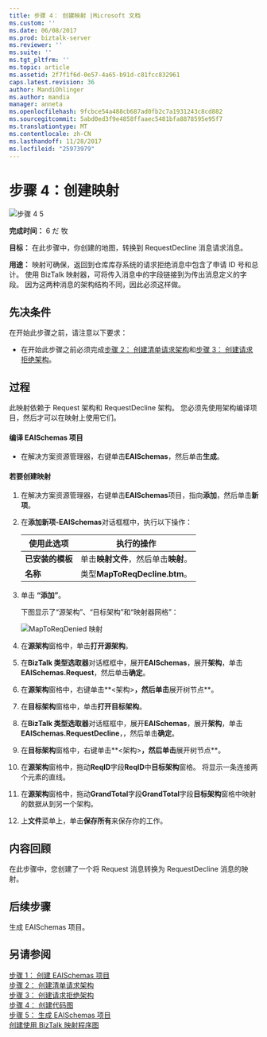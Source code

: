 ```yaml
---
title: 步骤 4： 创建映射 |Microsoft 文档
ms.custom: ''
ms.date: 06/08/2017
ms.prod: biztalk-server
ms.reviewer: ''
ms.suite: ''
ms.tgt_pltfrm: ''
ms.topic: article
ms.assetid: 2f7f1f6d-0e57-4a65-b91d-c81fcc832961
caps.latest.revision: 36
author: MandiOhlinger
ms.author: mandia
manager: anneta
ms.openlocfilehash: 9fcbce54a488cb687ad0fb2c7a1931243c8cd882
ms.sourcegitcommit: 5abd0ed3f9e4858ffaaec5481bfa8878595e95f7
ms.translationtype: MT
ms.contentlocale: zh-CN
ms.lasthandoff: 11/28/2017
ms.locfileid: "25973979"
---
```

# <a name="step-4-create-the-map"></a>步骤 4：创建映射
![步骤 4 5](../core/media/step-4of5.gif "Step_4of5")  
  
 **完成时间：** 6 だ 牧  
  
 **目标：** 在此步骤中，你创建的地图，转换到 RequestDecline 消息请求消息。  
  
 **用途：** 映射可确保，返回到仓库库存系统的请求拒绝消息中包含了申请 ID 号和总计。 使用 BizTalk 映射器，可将传入消息中的字段链接到为传出消息定义的字段。 因为这两种消息的架构结构不同，因此必须这样做。  
  
## <a name="prerequisites"></a>先决条件  
 在开始此步骤之前，请注意以下要求：  
  
-   在开始此步骤之前必须完成[步骤 2： 创建清单请求架构](../core/step-2-create-the-inventory-request-schema.md)和[步骤 3： 创建请求拒绝架构](../core/step-3-create-the-request-decline-schema.md)。  
  
## <a name="procedures"></a>过程  
 此映射依赖于 Request 架构和 RequestDecline 架构。  您必须先使用架构编译项目，然后才可以在映射上使用它们。  
  
#### <a name="to-compile-the-eaischemas-project"></a>编译 EAISchemas 项目  
  
-   在解决方案资源管理器，右键单击**EAISchemas**，然后单击**生成**。  
  
#### <a name="to-create-the-map"></a>若要创建映射  
  
1.  在解决方案资源管理器，右键单击**EAISchemas**项目，指向**添加**，然后单击**新项**。  
  
2.  在**添加新项-EAISchemas**对话框框中，执行以下操作：  
  
    |使用此选项|执行的操作|  
    |--------------|----------------|  
    |**已安装的模板**|单击**映射文件**，然后单击**映射**。|  
    |**名称**|类型**MapToReqDecline.btm**。|  
  
3.  单击 **“添加”**。  
  
     下图显示了“源架构”、“目标架构”和“映射器网格”：  
  
     ![MapToReqDenied 映射](../core/media/tut1-maptoreqden1.jpg "Tut1_MapToReqDen1")  
  
4.  在**源架构**窗格中，单击**打开源架构**。  
  
5.  在**BizTalk 类型选取器**对话框框中，展开**EAISchemas**，展开**架构**，单击**EAISchemas.Request**，然后单击**确定**。  
  
6.  在**源架构**窗格中，右键单击**\<架构\>**，然后单击**展开树节点**。  
  
7.  在**目标架构**窗格中，单击**打开目标架构**。  
  
8.  在**BizTalk 类型选取器**对话框框中，展开**EAISchemas**，展开**架构**，单击**EAISchemas.RequestDecline**，，然后单击**确定**。  
  
9. 在**目标架构**窗格中，右键单击**\<架构\>**，然后单击**展开树节点**。  
  
10. 在**源架构**窗格中，拖动**ReqID**字段**ReqID**中**目标架构**窗格。 将显示一条连接两个元素的直线。  
  
11. 在**源架构**窗格中，拖动**GrandTotal**字段**GrandTotal**字段**目标架构**窗格中映射的数据从到另一个架构。  
  
12. 上**文件**菜单上，单击**保存所有**来保存你的工作。  
  
## <a name="what-did-i-just-do"></a>内容回顾  
 在此步骤中，您创建了一个将 Request 消息转换为 RequestDecline 消息的映射。  
  
## <a name="next-steps"></a>后续步骤  
 生成 EAISchemas 项目。  
  
## <a name="see-also"></a>另请参阅  
 [步骤 1： 创建 EAISchemas 项目](../core/step-1-create-eaischemas-project.md)   
 [步骤 2： 创建清单请求架构](../core/step-2-create-the-inventory-request-schema.md)   
 [步骤 3： 创建请求拒绝架构](../core/step-3-create-the-request-decline-schema.md)   
 [步骤 4： 创建代码图](../core/step-4-create-the-map.md)   
 [步骤 5： 生成 EAISchemas 项目](../core/step-5-build-the-eaischemas-project.md)   
 [创建使用 BizTalk 映射程序图](../core/creating-maps-using-biztalk-mapper.md)